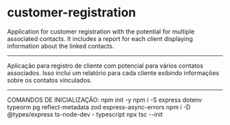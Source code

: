 # customer-registration
Application for customer registration with the potential for multiple associated contacts. It includes a report for each client displaying information about the linked contacts.

___
Aplicação para registro de cliente com potencial para vários contatos associados. Isso inclui um relatório para cada cliente exibindo informações sobre os contatos vinculados.

___
COMANDOS DE INICIALIZAÇÃO:
npm init -y
npm i -S express dotenv typeorm pg reflect-metadata zod express-async-errors
npm i -D @types/express ts-node-dev - typescript
npx tsc --init
